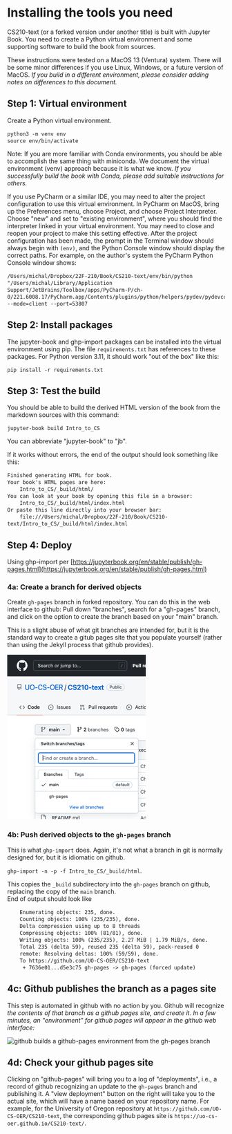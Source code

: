 # Installing the tools you need

CS210-text (or a forked version under 
another title) is built with Jupyter Book. 
You need to create a Python virtual environment
and some supporting software to build
the book from sources. 

These instructions were tested on a MacOS
13 (Ventura) system.  There will be some
minor differences if you use Linux, Windows, 
or a future version of MacOS.  _If you build in a different 
environment, please consider adding notes on differences
to this document._

## Step 1:  Virtual environment

Create a Python virtual environment. 

```commandline
python3 -m venv env
source env/bin/activate
```

Note:  If you are more familiar with Conda environments, you should
be able to accomplish the same thing with miniconda.  We document the
virtual environment (venv) approach because it is what we know.  _If
you successfully build the book with Conda, please add suitable
instructions for others._

If you use PyCharm or a similar IDE, you may need to alter the 
project configuration to use this virtual environment.  In PyCharm on
MacOS, bring up the Preferences menu, choose Project, and choose 
Project Interpreter.  Choose "new" and set to "existing environment",
where you should find the interpreter linked in your virtual 
environment.  You may need to close and reopen your project to make
this setting effective.  After the project configuration has been made,
the prompt in the Terminal window should always begin with `(env)`,
and the Python Console window should display the correct paths.  For
example, on the author's system the PyCharm Python Console window
shows: 

```commandline
/Users/michal/Dropbox/22F-210/Book/CS210-text/env/bin/python "/Users/michal/Library/Application Support/JetBrains/Toolbox/apps/PyCharm-P/ch-0/221.6008.17/PyCharm.app/Contents/plugins/python/helpers/pydev/pydevconsole.py" --mode=client --port=53807
```

## Step 2:  Install packages

The jupyter-book and ghp-import packages can be installed into the
virtual environment using pip. The file `requirements.txt` has
references to these packages.  For Python version 3.11, it should 
work "out of the box" like this: 

```commandline
pip install -r requirements.txt
```

## Step 3:  Test the build

You should be able to build the derived HTML version of the book from
the markdown sources with this command: 

```commandline
jupyter-book build Intro_to_CS
```

You can abbreviate "jupyter-book" to "jb". 

If it works without errors, the end of the output should look 
something like this: 

```commandline
Finished generating HTML for book.
Your book's HTML pages are here:
    Intro_to_CS/_build/html/
You can look at your book by opening this file in a browser:
    Intro_to_CS/_build/html/index.html
Or paste this line directly into your browser bar:
    file:///Users/michal/Dropbox/22F-210/Book/CS210-text/Intro_to_CS/_build/html/index.html        
```

## Step 4: Deploy

  Using ghp-import per
  [https://jupyterbook.org/en/stable/publish/gh-pages.html](https://jupyterbook.org/en/stable/publish/gh-pages.html)

### 4a: Create a branch for derived objects 

Create `gh-pages` branch in forked repository.  You can do this in 
the web interface to github:  Pull down "branches", search for a 
"gh-pages" branch, and click on the option to create the branch 
based on your "main" branch.   

This is a slight abuse of what git 
branches are intended for, but it is the standard way to create a
gitub pages site that you populate yourself (rather than using the
Jekyll process that github provides).

![Search for the gh-pages branch to create it](img/gh-pages-branch.png)

### 4b: Push derived objects to the `gh-pages` branch

This is what `ghp-import` does.   Again, it's not what a branch in
git is normally designed for, but it is idiomatic on github. 

`ghp-import -n -p -f Intro_to_CS/_build/html`.  

This copies the 
`_build` subdirectory into the `gh-pages` branch on github, 
replacing the copy of the `main` branch.  
End of output should look like 

```commandline
    Enumerating objects: 235, done.
    Counting objects: 100% (235/235), done.
    Delta compression using up to 8 threads
    Compressing objects: 100% (81/81), done.
    Writing objects: 100% (235/235), 2.27 MiB | 1.79 MiB/s, done.
    Total 235 (delta 59), reused 235 (delta 59), pack-reused 0
    remote: Resolving deltas: 100% (59/59), done.
    To https://github.com/UO-CS-OER/CS210-text
     + 7636e01...d5e3c75 gh-pages -> gh-pages (forced update)
```

## 4c: Github publishes the branch as a pages site

This step is automated in github with no action by you. 
Github will recognize 
_the contents of that branch as a github pages site, and create it. 
In a few minutes, an "environment" for github pages will appear in 
the github web interface:_ 

![github builds a github-pages environment from the gh-pages 
  branch](img/github-pages-environ.png)

## 4d: Check your github pages site

Clicking on "github-pages" will bring you to a log of 
"deployments", i.e., a record of github recognizing an update to 
the `gh-pages` branch and publishing it.  A "view deployment" 
button on the right will take you to the actual site, which will 
have a name based on your repository name.  For example, for the 
University of Oregon repository at 
`https://github.com/UO-CS-OER/CS210-text`, the corresponding 
github pages site is 
`https://uo-cs-oer.github.io/CS210-text/`. 
